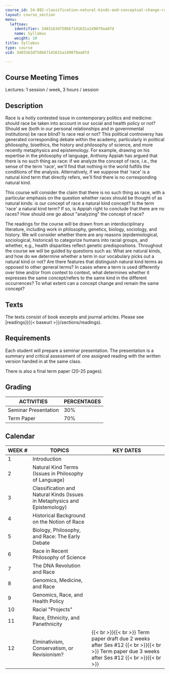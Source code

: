 ```yaml
---
course_id: 24-892-classification-natural-kinds-and-conceptual-change-race-as-a-case-study-spring-2004
layout: course_section
menu:
  leftnav:
    identifier: 3403163d758b67141631a149079aa07d
    name: Syllabus
    weight: 10
title: Syllabus
type: course
uid: 3403163d758b67141631a149079aa07d

---
```


Course Meeting Times
--------------------

Lectures: 1 session / week, 3 hours / session

Description
-----------

Race is a hotly contested issue in contemporary politics and medicine: should race be taken into account in our social and health policy or not? Should we (both in our personal relationships and in governmental institutions) be race blind? Is race real or not? This political controversy has generated corresponding debate within the academy, particularly in political philosophy, bioethics, the history and philosophy of science, and more recently metaphysics and epistemology. For example, drawing on his expertise in the philosophy of language, Anthony Appiah has argued that there is no such thing as race: if we analyze the concept of race, i.e., the sense of the term 'race', we'll find that nothing in the world fulfills the conditions of the analysis. Alternatively, if we suppose that 'race' is a natural kind term that directly refers, we'll find there is no corresponding natural kind.

This course will consider the claim that there is no such thing as race, with a particular emphasis on the question whether races should be thought of as natural kinds: is our concept of race a natural kind concept? Is the term 'race' a natural kind term? If so, is Appiah right to conclude that there are no races? How should one go about "analyzing" the concept of race?

The readings for the course will be drawn from an interdisciplinary literature, including work in philosophy, genetics, biology, sociology, and history. We will consider whether there are any reasons (epidemiological, sociological, historical) to categorize humans into racial groups, and whether, e.g., health disparities reflect genetic predispositions. Throughout the course we will be guided by questions such as: What are natural kinds, and how do we determine whether a term in our vocabulary picks out a natural kind or not? Are there features that distinguish natural kind terms as opposed to other general terms? In cases where a term is used differently over time and/or from context to context, what determines whether it expresses the same concept/refers to the same kind in the different occurrences? To what extent can a concept change and remain the same concept?

Texts
-----

The texts consist of book excerpts and journal articles. Please see [readings]({{< baseurl >}}/sections/readings).

Requirements
------------

Each student will prepare a seminar presentation. The presentation is a summary and critical assessment of one assigned reading with the written version handed in at the same class.

There is also a final term paper (20-25 pages).

Grading
-------

| ACTIVITIES | PERCENTAGES |
| --- | --- |
| Seminar Presentation | 30% |
| Term Paper | 70% 

Calendar
--------

| WEEK # | TOPICS | KEY DATES |
| --- | --- | --- |
| 1 | Introduction | &nbsp; |
| 2 | Natural Kind Terms (Issues in Philosophy of Language) | &nbsp; |
| 3 | Classification and Natural Kinds (Issues in Metaphysics and Epistemology) | &nbsp; |
| 4 | Historical Background on the Notion of Race | &nbsp; |
| 5 | Biology, Philosophy, and Race: The Early Debate | &nbsp; |
| 6 | Race in Recent Philosophy of Science | &nbsp; |
| 7 | The DNA Revolution and Race | &nbsp; |
| 8 | Genomics, Medicine, and Race | &nbsp; |
| 9 | Genomics, Race, and Health Policy | &nbsp; |
| 10 | Racial "Projects" | &nbsp; |
| 11 | Race, Ethnicity, and Panethnicity | &nbsp; |
| 12 | Elminativism, Conservatism, or Revisionism? |  {{< br >}}{{< br >}} Term paper draft due 2 weeks after Ses #12 {{< br >}}{{< br >}} Term paper due 3 weeks after Ses #12 {{< br >}}{{< br >}}